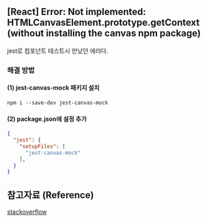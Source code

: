 ## [React] Error: Not implemented: HTMLCanvasElement.prototype.getContext (without installing the canvas npm package)
jest로 컴포넌트 테스트시 만났던 에러다.

### 해결 방법
#### (1) jest-canvas-mock 패키지 설치
```
npm i --save-dev jest-canvas-mock
```
#### (2) package.json에 설정 추가
```json
{
  "jest": {
    "setupFiles": [
      "jest-canvas-mock"
    ],
  }
}
```

## 참고자료 (Reference)
[stackoverflow](https://stackoverflow.com/questions/48828759/unit-test-raises-error-because-of-getcontext-is-not-implemented)
